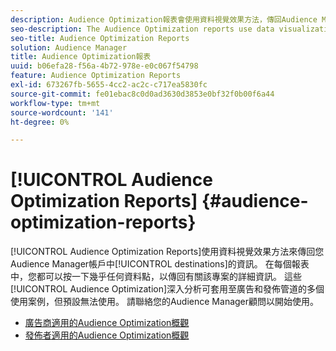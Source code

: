 ```yaml
---
description: Audience Optimization報表會使用資料視覺效果方法，傳回Audience Manager帳戶中目的地的資訊。 在每個報表中，您都可以按一下幾乎任何資料點，以傳回有關該專案的詳細資訊。 這些Audience Optimization深入分析可套用至廣告和發佈管道的多個使用案例，但預設無法使用。 請聯絡您的Audience Manager顧問以開始使用。
seo-description: The Audience Optimization reports use data visualization methods to return information on the destinations in your Audience Manager account. In each report, you can click on almost any data point to return detailed information about that item. These Audience Optimization insights can be applied to several use cases across advertising and publishing channels, but are not available by default. Contact your Audience Manager consultant to get started.
seo-title: Audience Optimization Reports
solution: Audience Manager
title: Audience Optimization報表
uuid: b06efa28-f56a-4b72-978e-e0c067f54798
feature: Audience Optimization Reports
exl-id: 673267fb-5655-4cc2-ac2c-c717ea5830fc
source-git-commit: fe01ebac8c0d0ad3630d3853e0bf32f0b00f6a44
workflow-type: tm+mt
source-wordcount: '141'
ht-degree: 0%

---
```


# [!UICONTROL Audience Optimization Reports] {#audience-optimization-reports}

[!UICONTROL Audience Optimization Reports]使用資料視覺效果方法來傳回您Audience Manager帳戶中[!UICONTROL destinations]的資訊。 在每個報表中，您都可以按一下幾乎任何資料點，以傳回有關該專案的詳細資訊。 這些[!UICONTROL Audience Optimization]深入分析可套用至廣告和發佈管道的多個使用案例，但預設無法使用。 請聯絡您的Audience Manager顧問以開始使用。

+ [廣告商適用的Audience Optimization概觀](aor-advertisers/aor-advertisers.md)
+ [發佈者適用的Audience Optimization概觀](aor-publishers/aor-publishers.md)
